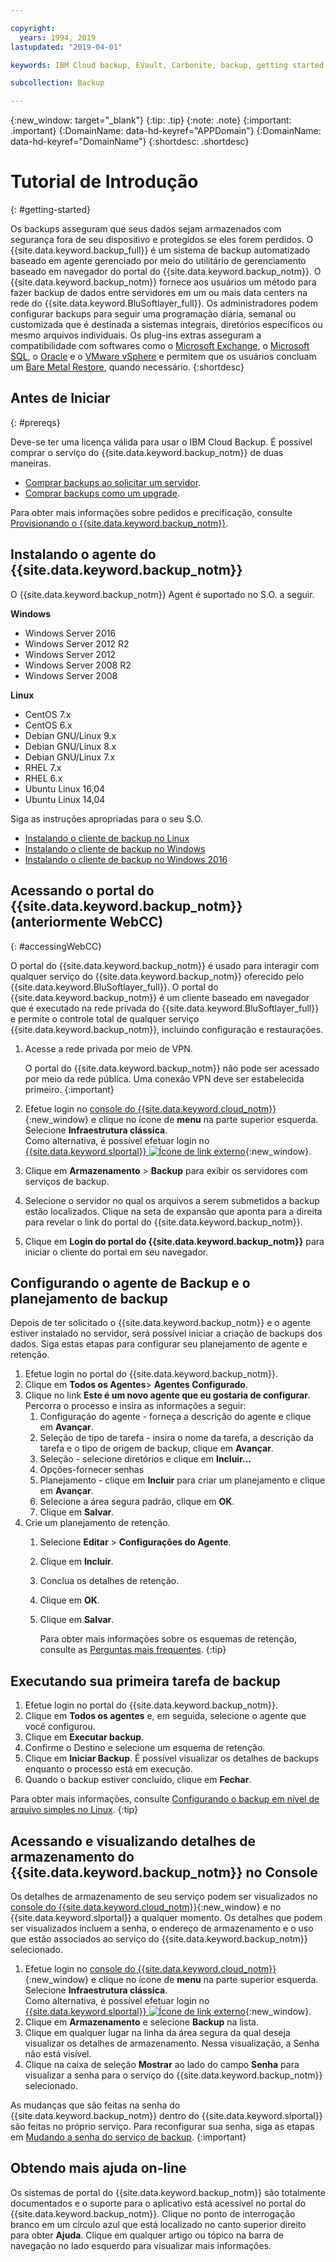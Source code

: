 ```yaml
---

copyright:
  years: 1994, 2019
lastupdated: "2019-04-01"

keywords: IBM Cloud backup, EVault, Carbonite, backup, getting started, setup, configure, run backup

subcollection: Backup

---
```

{:new_window: target="_blank"}
{:tip: .tip}
{:note: .note}
{:important: .important}
{:DomainName: data-hd-keyref="APPDomain"}
{:DomainName: data-hd-keyref="DomainName"}
{:shortdesc: .shortdesc}

# Tutorial de Introdução
{: #getting-started}

Os backups asseguram que seus dados sejam armazenados com segurança fora de seu dispositivo e protegidos se eles forem perdidos. O {{site.data.keyword.backup_full}} é um sistema de backup automatizado baseado em agente gerenciado por meio do utilitário de gerenciamento baseado em navegador do portal do {{site.data.keyword.backup_notm}}. O {{site.data.keyword.backup_notm}} fornece aos usuários um método para fazer backup de dados entre servidores em um ou mais data centers na rede do {{site.data.keyword.BluSoftlayer_full}}. Os administradores podem configurar backups para seguir uma programação diária, semanal ou customizada que é destinada a sistemas integrais, diretórios específicos ou mesmo arquivos individuais. Os plug-ins extras asseguram a compatibilidade com softwares como o [Microsoft Exchange](/docs/infrastructure/Backup?topic=Backup-Exchangeplugin), o [Microsoft SQL](/docs/infrastructure/Backup?topic=Backup-MSSQLplugin), o [Oracle](/docs/infrastructure/Backup?topic=Backup-Oracleplugin#Oracleplugin) e o [VMware vSphere](/docs/infrastructure/Backup?topic=Backup-VRA) e permitem que os usuários concluam um [Bare Metal Restore](/docs/infrastructure/Backup?topic=Backup-BMRplugin#BMRplugin), quando necessário.
{:shortdesc}

## Antes de Iniciar
{: #prereqs}

Deve-se ter uma licença válida para usar o IBM Cloud Backup. É possível comprar o serviço do {{site.data.keyword.backup_notm}} de duas maneiras.

- [Comprar backups ao solicitar um servidor](/docs/infrastructure/Backup?topic=Backup-ordering#purchasingwithserver).
- [Comprar backups como um upgrade](/docs/infrastructure/Backup?topic=Backup-ordering#purchasingasupgrade).

Para obter mais informações sobre pedidos e precificação, consulte [Provisionando o {{site.data.keyword.backup_notm}}](/docs/infrastructure/Backup?topic=Backup-ordering).

## Instalando o agente do {{site.data.keyword.backup_notm}}

O {{site.data.keyword.backup_notm}} Agent é suportado no S.O. a seguir.

**Windows**
 - Windows Server 2016
 - Windows Server 2012 R2
 - Windows Server 2012
 - Windows Server 2008 R2
 - Windows Server 2008

**Linux**
 - CentOS 7.x
 - CentOS 6.x
 - Debian GNU/Linux 9.x
 - Debian GNU/Linux 8.x
 - Debian GNU/Linux 7.x
 - RHEL 7.x
 - RHEL 6.x
 - Ubuntu Linux 16,04
 - Ubuntu Linux 14,04

Siga as instruções apropriadas para o seu S.O.
- [Instalando o cliente de backup no Linux](/docs/infrastructure/Backup?topic=Backup-InstallinLinux)
- [Instalando o cliente de backup no Windows](/docs/infrastructure/Backup?topic=Backup-InstallinWindows)
- [Instalando o cliente de backup no Windows 2016](/docs/infrastructure/Backup?topic=Backup-InstallinWindows2016)

## Acessando o portal do {{site.data.keyword.backup_notm}} (anteriormente WebCC)
{: #accessingWebCC}

O portal do {{site.data.keyword.backup_notm}} é usado para interagir com qualquer serviço do {{site.data.keyword.backup_notm}} oferecido pelo {{site.data.keyword.BluSoftlayer_full}}. O portal do {{site.data.keyword.backup_notm}} é um cliente baseado em navegador que é executado na rede privada do {{site.data.keyword.BluSoftlayer_full}} e permite o controle total de qualquer serviço {{site.data.keyword.backup_notm}}, incluindo configuração e restaurações.

1. Acesse a rede privada por meio de VPN.

   O portal do {{site.data.keyword.backup_notm}} não pode ser acessado por meio da rede pública. Uma conexão VPN deve ser estabelecida primeiro.
   {:important}
2. Efetue login no [console do {{site.data.keyword.cloud_notm}}](https://{DomainName}/){:new_window} e clique no ícone de **menu** na parte superior esquerda. Selecione **Infraestrutura clássica**.<br/>
   Como alternativa, é possível efetuar login no [{{site.data.keyword.slportal}} ![Ícone de link externo](../../icons/launch-glyph.svg "Ícone de link externo")](https://control.softlayer.com/){:new_window}.
2. Clique em **Armazenamento** > **Backup** para exibir os servidores com serviços de backup.
3. Selecione o servidor no qual os arquivos a serem submetidos a backup estão localizados. Clique na seta de expansão que aponta para a direita para revelar o link do portal do {{site.data.keyword.backup_notm}}.
4. Clique em **Login do portal do {{site.data.keyword.backup_notm}}** para iniciar o cliente do portal em seu navegador.

## Configurando o agente de Backup e o planejamento de backup

Depois de ter solicitado o {{site.data.keyword.backup_notm}} e o agente estiver instalado no servidor, será possível iniciar a criação de backups dos dados. Siga estas etapas para configurar seu planejamento de agente e retenção.

1. Efetue login no portal do {{site.data.keyword.backup_notm}}.
2. Clique em **Todos os Agentes**> **Agentes Configurado**.
3. Clique no link **Este é um novo agente que eu gostaria de configurar**. Percorra o processo e insira as informações a seguir:
   1. Configuração do agente - forneça a descrição do agente e clique em **Avançar**.
   2. Seleção de tipo de tarefa - insira o nome da tarefa, a descrição da tarefa e o tipo de origem de backup, clique em **Avançar**.
   3. Seleção - selecione diretórios e clique em **Incluir...**
   4. Opções-fornecer senhas
   5. Planejamento - clique em **Incluir** para criar um planejamento e clique em
**Avançar**.
   6. Selecione a área segura padrão, clique em **OK**.
   7. Clique em **Salvar**.
4. Crie um planejamento de retenção.
   1. Selecione **Editar** > **Configurações do Agente**.
   2. Clique em **Incluir**.
   3. Conclua os detalhes de retenção.
   4. Clique em **OK**.
   5. Clique em **Salvar**.

      Para obter mais informações sobre os esquemas de retenção, consulte as [Perguntas mais
frequentes](/docs/infrastructure/Backup?topic=Backup-faqs#faqs).
      {:tip}

## Executando sua primeira tarefa de backup

1. Efetue login no portal do {{site.data.keyword.backup_notm}}.
2. Clique em **Todos os agentes** e, em seguida, selecione o agente que você configurou.
3. Clique em **Executar backup**.
4. Confirme o Destino e selecione um esquema de retenção.
5. Clique em **Iniciar Backup**. É possível visualizar os detalhes de backups enquanto o processo está em execução.
6. Quando o backup estiver concluído, clique em **Fechar**.

Para obter mais informações, consulte [Configurando o backup em nível de arquivo simples no Linux](/docs/infrastructure/Backup?topic=Backup-configureLinuxBackup).
{:tip}

## Acessando e visualizando detalhes de armazenamento do {{site.data.keyword.backup_notm}} no Console

Os detalhes de armazenamento de seu serviço podem ser visualizados no [console do {{site.data.keyword.cloud_notm}}](https://{DomainName}/){:new_window} e no {{site.data.keyword.slportal}} a qualquer momento. Os detalhes que podem ser visualizados incluem a senha, o endereço de armazenamento e o uso que estão associados ao serviço do {{site.data.keyword.backup_notm}} selecionado.

1. Efetue login no [console do {{site.data.keyword.cloud_notm}}](https://{DomainName}){:new_window} e clique no ícone de **menu** na parte superior esquerda. Selecione **Infraestrutura clássica**.</br>
   Como alternativa, é possível efetuar login no [{{site.data.keyword.slportal}} ![Ícone de link externo](../../icons/launch-glyph.svg "Ícone de link externo")](https://control.softlayer.com/){:new_window}.
2. Clique em **Armazenamento** e selecione **Backup** na lista.
2. Clique em qualquer lugar na linha da área segura da qual deseja visualizar os detalhes de armazenamento. Nessa visualização, a Senha não está visível.
3. Clique na caixa de seleção **Mostrar** ao lado do campo **Senha** para visualizar a senha para o serviço do {{site.data.keyword.backup_notm}} selecionado.

As mudanças que são feitas na senha do {{site.data.keyword.backup_notm}} dentro do {{site.data.keyword.slportal}} são feitas no próprio serviço. Para reconfigurar sua senha, siga as etapas em [Mudando a senha do serviço de backup](/docs/infrastructure/Backup?topic=Backup-changePassword).
{:important}

## Obtendo mais ajuda on-line

Os sistemas de portal do {{site.data.keyword.backup_notm}} são totalmente documentados e o suporte para o aplicativo está acessível no portal do {{site.data.keyword.backup_notm}}. Clique no ponto de interrogação branco em um círculo azul que está localizado no canto superior direito para obter **Ajuda**. Clique em qualquer artigo ou tópico na barra de navegação no lado esquerdo para visualizar mais informações.
